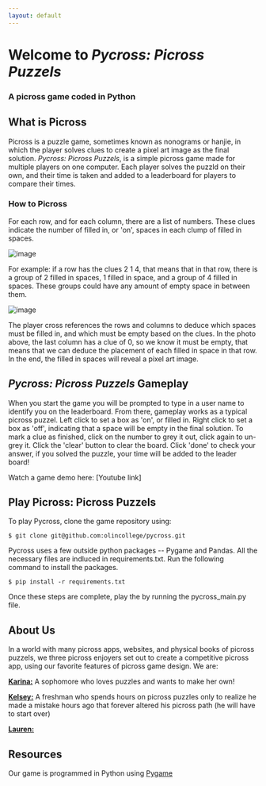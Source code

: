```yaml
---
layout: default
---
```


# Welcome to _Pycross: Picross Puzzels_
### A picross game coded in Python

## What is Picross
Picross is a puzzle game, sometimes known as nonograms or hanjie, in which the player solves clues to create a pixel art image as the final solution. _Pycross: Picross Puzzels_, is a simple picross game made for multiple players on one computer. Each player solves the puzzld on their own, and their time is taken and added to a leaderboard for players to compare their times.
### How to Picross
For each row, and for each column, there are a list of numbers. These clues indicate the number of filled in, or 'on', spaces in each clump of filled in spaces. 

![image](https://user-images.githubusercontent.com/53787940/236456617-d155d8f2-a2b6-40b3-b0c8-ec7c7d4ac5fe.png)

For example: if a row has the clues 2 1 4, that means that in that row, there is a group of 2 filled in spaces, 1 filled in space, and a group of 4 filled in spaces. These groups could have any amount of empty space in between them.

![image](https://user-images.githubusercontent.com/53787940/236456864-00746768-2d2f-49ba-896e-79efd3a3b514.png)

The player cross references the rows and columns to deduce which spaces must be filled in, and which must be empty based on the clues. In the photo above, the last column has a clue of 0, so we know it must be empty, that means that we can deduce the placement of each filled in space in that row. In the end, the filled in spaces will reveal a pixel art image.

## _Pycross: Picross Puzzels_ Gameplay
When you start the game you will be prompted to type in a user name to identify you on the leaderboard. From there, gameplay works as a typical picross puzzel. Left click to set a box as 'on', or filled in. Right click to set a box as 'off', indicating that a space will be empty in the final solution. To mark a clue as finished, click on the number to grey it out, click again to un-grey it. Click the 'clear' button to clear the board. Click 'done' to check your answer, if you solved the puzzle, your time will be added to the leader board!

Watch a game demo here: [Youtube link]

## Play Picross: Picross Puzzels
To play Pycross, clone the game repository using:

```$ git clone git@github.com:olincollege/pycross.git```

Pycross uses a few outside python packages -- Pygame and Pandas. All the necessary files are indluced in requirements.txt. Run the following command to install the packages. 

```$ pip install -r requirements.txt```

Once these steps are complete, play the by running the pycross_main.py file.

## About Us
In a world with many picross apps, websites, and physical books of picross puzzels, we three picross enjoyers set out to create a competitive picross app, using our favorite features of picross game design. We are:

[**Karina:**](https://github.com/kclamoreux) A sophomore who loves puzzles and wants to make her own!

[**Kelsey:**](https://github.com/kelsedilla) A freshman who spends hours on picross puzzles only to realize he made a mistake hours ago that forever altered his picross path (he will have to start over)

[**Lauren:**](https://github.com/lnalajala)

## Resources
Our game is programmed in Python using [Pygame](https://www.pygame.org/news)
  
